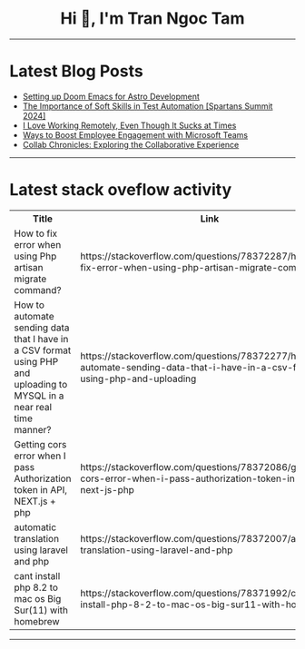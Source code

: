 <h1 align="center">Hi 👋, I'm Tran Ngoc Tam</h1>

---

# Latest Blog Posts 
<!-- BLOG-POST-LIST:START -->
- [Setting up Doom Emacs for Astro Development](https://dev.to/emiller/setting-up-doom-emacs-for-astro-development-2b4g)
- [The Importance of Soft Skills in Test Automation [Spartans Summit 2024]](https://dev.to/lambdatest/the-importance-of-soft-skills-in-test-automation-spartans-summit-2024-47c7)
- [I Love Working Remotely, Even Though It Sucks at Times](https://dev.to/lukeocodes/i-love-working-remotely-even-though-it-sucks-at-times-4g41)
- [Ways to Boost Employee Engagement with Microsoft Teams](https://dev.to/customguide/ways-to-boost-employee-engagement-with-microsoft-teams-35bk)
- [Collab Chronicles: Exploring the Collaborative Experience](https://dev.to/ijay/collab-chronicles-exploring-the-collaborative-experience-5284)
<!-- BLOG-POST-LIST:END -->

---

# Latest stack oveflow activity
<table>
  <tr><th>Title</th><th>Link</th></tr>
  <!-- STACKOVERFLOW:START --><tr><td>How to fix error when using Php artisan migrate command?</td><td>https://stackoverflow.com/questions/78372287/how-to-fix-error-when-using-php-artisan-migrate-command</td></tr><tr><td>How to automate sending data that I have in a CSV format using PHP and uploading to MYSQL in a near real time manner?</td><td>https://stackoverflow.com/questions/78372277/how-to-automate-sending-data-that-i-have-in-a-csv-format-using-php-and-uploading</td></tr><tr><td>Getting cors error when I pass Authorization token in API, NEXT.js + php</td><td>https://stackoverflow.com/questions/78372086/getting-cors-error-when-i-pass-authorization-token-in-api-next-js-php</td></tr><tr><td>automatic translation using laravel and php</td><td>https://stackoverflow.com/questions/78372007/automatic-translation-using-laravel-and-php</td></tr><tr><td>cant install php 8.2 to mac os Big Sur&lpar;11&rpar; with homebrew</td><td>https://stackoverflow.com/questions/78371992/cant-install-php-8-2-to-mac-os-big-sur11-with-homebrew</td></tr><!-- STACKOVERFLOW:END -->
</table>

---


